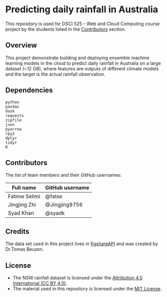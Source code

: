 # Predicting daily rainfall in Australia

This repository is used for DSCI 525 - Web and Cloud Computing course project by the students listed in the [Contributors](#Contributors) section.

## Overview

This project demonstrate building and deploying ensemble machine learning models in the cloud to predict daily rainfall in Australia on a large dataset (~12 GB), where features are outputs of different climate models and the target is the actual rainfall observation.

## Dependencies
```
python
pandas
dask
requests
zipfile
json
pyarrow
rpy2
dplyr
tidyr
R
```

## Contributors

The list of team members and their GitHub usernames:

| Full name                | GitHub username |
|---------------------|-----------------|
| Fatime Selimi | @fatse      |
|  Jingjing Zhi   | @Jingjing9756    |
| Syad Khan      | @syadk       |

## Credits

The data set used in this project lives in [figshareAPI](https://doi.org/10.6084/m9.figshare.14096681.v3) and was created by Dr.Tomas Beuzen.
 
## License

- The NSW rainfall dataset is licensed under the [Attribution 4.0 International (CC BY 4.0)](https://creativecommons.org/licenses/by/4.0/).
- The material used in this repository is licensed under the [MIT License](https://github.com/git/git-scm.com/blob/main/MIT-LICENSE.txt).